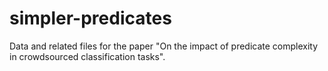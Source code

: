# simpler-predicates
Data and related files for the paper "On the impact of predicate complexity in crowdsourced classification tasks".
